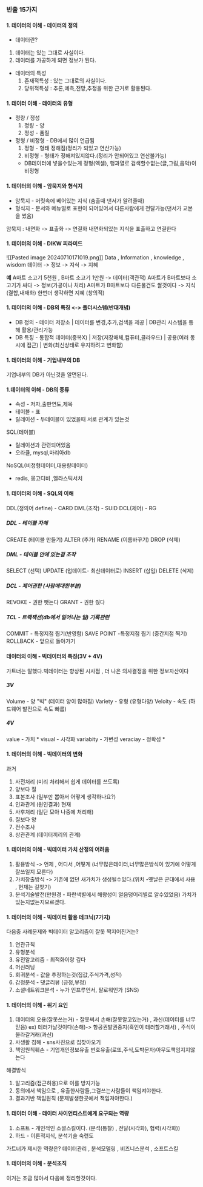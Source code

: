 ### 빈출 15가지
#### 1. 데이터의 이해 - 데이터의 정의 
- 데이터란? 
1. 데이터는 있는 그대로 사실이다.
2. 데이터를 가공하게 되면 정보가 된다.
- 데이터의 특성
	 1. 존재적특성 : 있는 그대로의 사실이다.
	 2. 당위적특성 : 추론,예측,전망,추정을 위한 근거로 활용된다.

#### 1. 데이터 이해 - 데이터의 유형
- 정량 / 정성
	1. 정량 - 양
	2. 정성 - 품질
- 정형 / 비정형 - DB에서 많이 언급됨
	1. 정형 - 형태 정해짐(정리가 되있고 연산가능)
	2. 비정형 - 형태가 정해져있지않다.(정리가 안되어있고 연산불가능)
	- DB데이터에 넣을수있는게 정형(엑셀), 행과열로 검색할수없는(글,그림,음악)이 비정형

#### 1. 데이터의 이해 - 암묵지와 형식지
- 암묵지 - 머릿속에 베어있는 지식 (춤출때 댄서가 알려줄때)
- 형식지 - 문서와 메뉴얼로 표현이 되어있어서 다른사람에게 전달가능(댄서가 교본을 썼음)

암묵지 : 내면화 -> 표출화 -> 연결화
내면화되있는 지식을 표출하고 연결한다
#### 1. 데이터의 이해 - DIKW 피라미드
![[Pasted image 20240710171019.png]]
Data , Information , knowledge  , wisdom
데이터 -> 정보 -> 지식 -> 지혜

**예**
A마트 소고기 5천원 , B마트 소고기 1만원
-> 데이터(객관적)
A마트가 B마트보다 소고기가 싸다 
-> 정보(가공이나 처리)
A마트가 B마트보다 다른물건도 쌀것이다
-> 지식(결합,내재화)
한번더 생각하면 지혜 (창의적)


#### 1. 데이터의 이해 - DB의 특징 <-> 폴더시스템(반대개념)
- DB 정의 - 데이터 저장소 | 데이터를 변경,추가,검색을 제공 | DB관리 시스템을 통해 활용/관리가능
- DB 특징 - 통합적 데이터(중복X) | 저장(저장매체,컴퓨터,클라우드) | 공용(여러 동시에 접근) | 변화(최신상태로 유지하려고 변화함)


#### 1. 데이터의 이해 - 기업내부의 DB
기업내부의 DB가 아닌것을 알면된다.

#### 1.데이터의 이해 - DB의 종류
- 속성 - 저자,출판연도,제목
- 테이블 - 표
- 릴레이션 - 두테이블이 있었을때 서로 관계가 있는것

SQL(테이블)
- 릴레이션과 관련되어있음
- 오라클, mysql,마리아db

NoSQL(비정형데이터,대용량데이터)
- redis, 몽고디비 ,엘라스틱서치

#### 1. 데이터의 이해 - SQL의 이해
DDL(정의어 define) - CARD
DML(조작) - SUID
DCL(제어) - RG
##### DDL -  테이블 자체
CREATE (테이블 만들기)
ALTER (추가)
RENAME (이름바꾸기)
DROP (삭제)
##### DML - 테이블 안에 있는걸 조작
SELECT (선택)
UPDATE (업데이트- 최신데이터로)
INSERT (삽입)
DELETE (삭제)
##### DCL - 제어권한 (사람에대한부분)
REVOKE - 권한 뺏는다
GRANT - 권한 줬다
##### TCL - 트랙잭션(db에서 일어나는 일) 기록관련
COMMIT - 특정지점 찝기(반영함)
SAVE POINT -특정지점 찝기 (중간지점 찍기)
ROLLBACK - 앞으로 돌아가기


#### 데이터의 이해 - 빅데이터의 특징(3V + 4V)
가트너는 말했다.빅데이터는  향상된 시사점 , 더 나은 의사결정을 위한 정보자산이다
##### 3V
Volume - 양 "빅" (데이터 양이 많아짐)
Variety - 유형 (유형다양)
Veloity - 속도 (하드웨어 발전으로 속도 빠름)
##### 4V
value - 가치 *
visual - 시각화
variabity  - 가변성
veraciay - 정확성 *
#### 1. 데이터의 이해 - 빅데이터의 변화

과거 
1. 사전처리 (미리 처리해서 쉽게 데이터를 쓰도록)
2. 양보다 질
3. 표본조사 (일부만 뽑아서 어떻게 생각하나요?)
4. 인과관계 (원인결과)
현재
1. 사후처리 (일단 모아 나중에 처리해)
2. 질보다 양
3. 전수조사
4. 상관관계 (데이터끼리의 관계)

#### 1. 데이터의 이해 - 빅데이터 가치 산정의 어려움
1. 활용방식 -> 언제 , 어디서 ,어떻게 (너무많은데이터,너무많은방식이 있기에 어떻게 잘쓰일지 모른다)
2. 가치창출방식 -> 기존에 없던 새가치가 생성될수있다.(위치 -옛날은 군대에서 사용 , 현재는  길찾기)
3. 분석기술발전(만원경 - 파란색별에서 해왕성이 얼음덩어리별로 알수있었음) 가치가있는지없는지모르겠다.

#### 1. 데이터의 이해 - 빅데이터 활용 테크닉(7가지)
다음중 사례문제와 빅데이터 알고리즘이 잘못 짝지어진거는?

1. 연관규칙
2. 유형분석
3. 유전알고리즘 - 최적화이랑 깊다
4. 머신러닝
5. 회귀분석 - 값을 추정하는것(집값,주식가격,성적)
6. 감정분석 - 댓글리뷰 (긍정,부정)
7. 소셜네트워크분석 - 누가 인프루언서, 팔로워인가 (SNS)

#### 1. 데이터의 이해 - 위기 요인
1. 데이터의 오용(잘못쓰는거) - 잘못써서 손해(잘못알고있는거) , 과신(데이터를 너무믿음) ex) 테러가날것이다(손해)-> 항공권발권중지(흑인이 테러할거래서) , 주식이 올라갈거래(과신)
2. 사생활 침해 - sns사진으로 집찾아오기
3. 책임원칙훼손 - 기업개인정보유출 번호유출(로또,주식,도박문자)아무도책임지지않는다

해결방식 
1. 알고리즘(접근허용)으로 이를 방지가능
2. 동의에서 책임으로 , 유출한사람들,그걸쓰는사람들이 책임져야한다.
3. 결과기반 책임원칙 (문제발생한곳에서 책임져야한다.)


#### 1. 데이터 이해 - 데이터 사이언티스트에게 요구되는 역량
1. 소프트 - 개인적인 소셜스킬이다. (분석(통찰) , 전달(시각화), 협력(시각화))
2. 하드 - 이론적지식, 분석기술 숙련도

가트너가 제시한 역량은? 데이터관리 , 분석모델링 , 비즈니스분석 , 소프트스킬



#### 1. 데이터의 이해 - 분석조직
이거는 조금 많아서 다음에 정리할것이다.